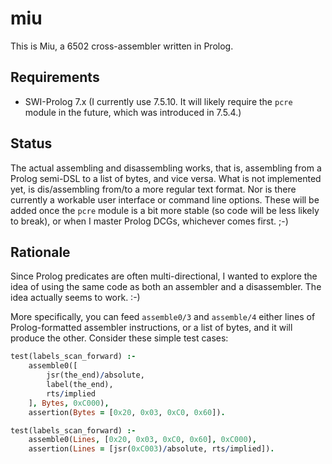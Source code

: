# miu

This is Miu, a 6502 cross-assembler written in Prolog. 

## Requirements

* SWI-Prolog 7.x (I currently use 7.5.10. It will likely require the `pcre`
  module in the future, which was introduced in 7.5.4.)

## Status

The actual assembling and disassembling works, that is, assembling from a
Prolog semi-DSL to a list of bytes, and vice versa. What is not implemented
yet, is dis/assembling from/to a more regular text format. Nor is there
currently a workable user interface or command line options. These will be
added once the `pcre` module is a bit more stable (so code will be less likely
to break), or when I master Prolog DCGs, whichever comes first. ;-)

## Rationale

Since Prolog predicates are often multi-directional, I wanted to explore the
idea of using the same code as both an assembler and a disassembler. The idea
actually seems to work. :-) 

More specifically, you can feed `assemble0/3` and
`assemble/4` either lines of Prolog-formatted assembler instructions, or a list
of bytes, and it will produce the other. Consider these simple test cases:

```prolog
test(labels_scan_forward) :-
    assemble0([
        jsr(the_end)/absolute,
        label(the_end),
        rts/implied
    ], Bytes, 0xC000),
    assertion(Bytes = [0x20, 0x03, 0xC0, 0x60]).

test(labels_scan_forward) :-
    assemble0(Lines, [0x20, 0x03, 0xC0, 0x60], 0xC000),
    assertion(Lines = [jsr(0xC003)/absolute, rts/implied]).
```

